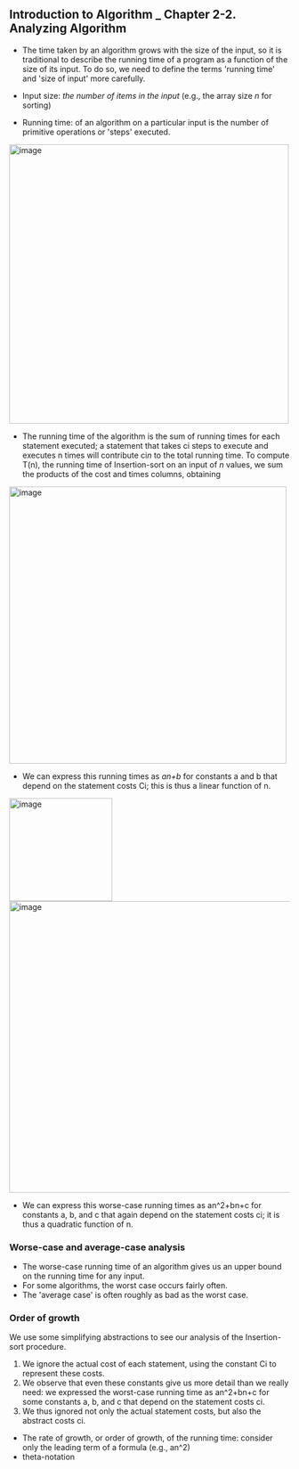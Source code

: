 ## Introduction to Algorithm _ Chapter 2-2. Analyzing Algorithm

- The time taken by an algorithm grows with the size of the input, so it is traditional to describe the running time of a program as a function of the size of its input. To do so, we need to define the terms 'running time' and 'size of input' more carefully.

- Input size: *the number of items in the input* (e.g., the array size *n* for sorting)

- Running time: of an algorithm on a particular input is the number of primitive operations or 'steps' executed.

<img width="502" alt="image" src="https://user-images.githubusercontent.com/84297888/149681429-a0eb5af7-9f0c-44e1-bd9b-435bb4091d23.png">

- The running time of the algorithm is the sum of running times for each statement executed; a statement that takes ci steps to execute and executes n times will contribute ci*n* to the total running time. To compute T(n), the running time of Insertion-sort on an input of *n* values, we sum the products of the cost and times columns, obtaining

<img width="498" alt="image" src="https://user-images.githubusercontent.com/84297888/149681447-c92400f0-2cb9-48e3-9884-26b4d5608d55.png">


- We can express this running times as *an+b* for constants a and b that depend on the statement costs Ci; this is thus a linear function of n.

<img width="185" alt="image" src="https://user-images.githubusercontent.com/84297888/149681473-6576d483-f603-434a-923f-0eac93a30d59.png">
<img width="524" alt="image" src="https://user-images.githubusercontent.com/84297888/149681489-fd1dd5f4-58ff-41fb-844f-5795e6475374.png">

- We can express this worse-case running times as an^2+bn+c for constants a, b, and c that again depend on the statement costs ci; it is thus a quadratic function of n.


### Worse-case and average-case analysis

- The worse-case running time of an algorithm gives us an upper bound on the running time for any input.
- For some algorithms, the worst case occurs fairly often.
- The 'average case' is often roughly as bad as the worst case.

### Order of growth
We use some simplifying abstractions to see our analysis of the Insertion-sort procedure.
1. We ignore the actual cost of each statement, using the constant Ci to represent these costs.
2. We observe that even these constants give us more detail than we really need: we expressed the worst-case running time as an^2+bn+c for some constants a, b, and c that depend on the statement costs ci.
3. We thus ignored not only the actual statement costs, but also the abstract costs ci.

- The rate of growth, or order of growth, of the running time: consider only the leading term of a formula (e.g., an^2)
- theta-notation
